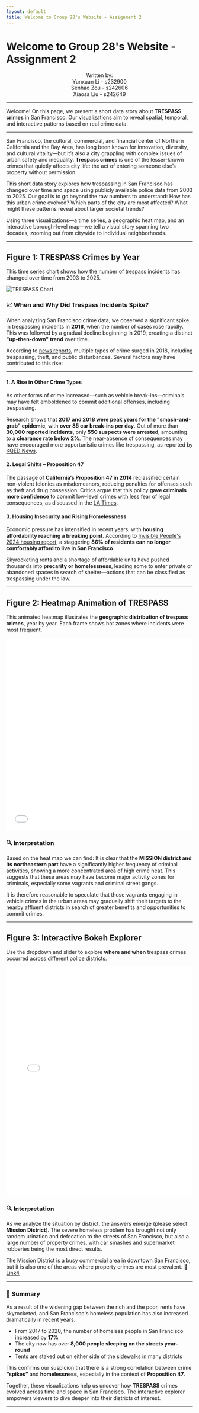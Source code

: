 ```yaml
---
layout: default
title: Welcome to Group 28's Website - Assignment 2
---
```


# Welcome to Group 28's Website - Assignment 2

<div style="text-align: center;">
    Written by:
</div>
<div style="text-align: center;">
    Yunxuan Li - s232900
</div>
<div style="text-align: center;">
    Senhao Zou - s242606
</div>
<div style="text-align: center;">
    Xiaosa Liu - s242649
</div>

---

Welcome! On this page, we present a short data story about **TRESPASS crimes** in San Francisco.
Our visualizations aim to reveal spatial, temporal, and interactive patterns based on real crime data.

---

San Francisco, the cultural, commercial, and financial center of Northern California and the Bay Area, has long been known for innovation, diversity, and cultural vitality—but it’s also a city grappling with complex issues of urban safety and inequality. **Trespass crimes** is one of the lesser-known crimes that quietly affects city life: the act of entering someone else’s property without permission.

This short data story explores how trespassing in San Francisco has changed over time and space using publicly available police data from 2003 to 2025. Our goal is to go beyond the raw numbers to understand: How has this urban crime evolved? Which parts of the city are most affected? What might these patterns reveal about larger societal trends?

Using three visualizations—a time series, a geographic heat map, and an interactive borough-level map—we tell a visual story spanning two decades, zooming out from citywide to individual neighborhoods.

---

## Figure 1: TRESPASS Crimes by Year

This time series chart shows how the number of trespass incidents has changed over time from 2003 to 2025.

![TRESPASS Chart](trespass_by_year.png)

### 📈 When and Why Did Trespass Incidents Spike?

When analyzing San Francisco crime data, we observed a significant spike in trespassing incidents in **2018**, when the number of cases rose rapidly. This was followed by a gradual decline beginning in 2019, creating a distinct **"up-then-down" trend** over time.

According to [news reports](https://hoodline.com/2018/11/calls-to-sfpd-down-from-last-year-trespassing-and-noise-complaints-tick-up/), multiple types of crime surged in 2018, including trespassing, theft, and public disturbances. Several factors may have contributed to this rise:

---

#### 1. A Rise in Other Crime Types

As other forms of crime increased—such as vehicle break-ins—criminals may have felt emboldened to commit additional offenses, including trespassing.

Research shows that **2017 and 2018 were peak years for the "smash-and-grab" epidemic**, with **over 85 car break-ins per day**. Out of more than **30,000 reported incidents**, only **550 suspects were arrested**, amounting to a **clearance rate below 2%**. The near-absence of consequences may have encouraged more opportunistic crimes like trespassing, as reported by [KQED News](https://www.kqed.org/news/11643054/car-breaks-ins-are-up-in-san-francisco-whats-being-done).


#### 2. Legal Shifts – Proposition 47

The passage of **California’s Proposition 47 in 2014** reclassified certain non-violent felonies as misdemeanors, reducing penalties for offenses such as theft and drug possession. Critics argue that this policy **gave criminals more confidence** to commit low-level crimes with less fear of legal consequences, as discussed in the [LA Times](https://www.latimes.com/california/story/2024-08-12/what-is-california-proposition-47-how-proposition-36-could-change-crime-sentencing-drugs-theft).


#### 3. Housing Insecurity and Rising Homelessness

Economic pressure has intensified in recent years, with **housing affordability reaching a breaking point**. According to [Invisible People's 2024 housing report](https://invisiblepeople.tv/californias-housing-crisis-86-cant-comfortably-afford-san-francisco), a staggering **86% of residents can no longer comfortably afford to live in San Francisco**.

Skyrocketing rents and a shortage of affordable units have pushed thousands into **precarity or homelessness**, leading some to enter private or abandoned spaces in search of shelter—actions that can be classified as trespassing under the law.

---

## Figure 2: Heatmap Animation of TRESPASS

This animated heatmap illustrates the **geographic distribution of trespass crimes**, year by year.
Each frame shows hot zones where incidents were most frequent.

<iframe src="trespass_heatmap_by_year.html"
        style="width: 100%; max-width: 960px; height: 520px; margin: auto; display: block; border: none;"></iframe>

### 🔍 Interpretation

Based on the heat map we can find:
It is clear that the **MISSION district and its northeastern part** have a significantly higher frequency of criminal activities, showing a more concentrated area of high crime heat. This suggests that these areas may have become major activity zones for criminals, especially some vagrants and criminal street gangs.

It is therefore reasonable to speculate that those vagrants engaging in vehicle crimes in the urban areas may gradually shift their targets to the nearby affluent districts in search of greater benefits and opportunities to commit crimes.

---

## Figure 3: Interactive Bokeh Explorer

Use the dropdown and slider to explore **where and when** trespass crimes occurred across different police districts.

<iframe src="bokeh_trespass_interactive.html"
        style="width: 100%; max-width: 960px; height: 620px; margin: auto; display: block; border: none;"></iframe>

### 🔍 Interpretation

As we analyze the situation by district, the answers emerge (please select **Mission District**).
The severe homeless problem has brought not only random urination and defecation to the streets of San Francisco, but also a large number of property crimes, with car smashes and supermarket robberies being the most direct results.

The Mission District is a busy commercial area in downtown San Francisco, but it is also one of the areas where property crimes are most prevalent.
🔗 [Link4](https://sfchamber.com/public-safety-homelessness-affordability-biggest-issues-2018-sf-chamber-poll/)

---

### 🧩 Summary

As a result of the widening gap between the rich and the poor, rents have skyrocketed, and San Francisco's homeless population has also increased dramatically in recent years.

- From 2017 to 2020, the number of homeless people in San Francisco increased by **17%**
- The city now has over **8,000 people sleeping on the streets year-round**
- Tents are staked out on either side of the sidewalks in many districts

This confirms our suspicion that there is a strong correlation between crime **“spikes”** and **homelessness**, especially in the context of **Proposition 47**.

Together, these visualizations help us uncover how **TRESPASS** crimes evolved across time and space in San Francisco.
The interactive explorer empowers viewers to dive deeper into their districts of interest.

---